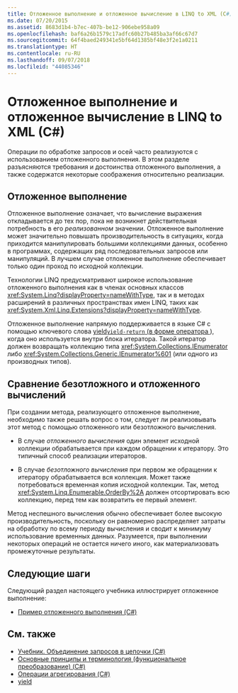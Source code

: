 ```yaml
---
title: Отложенное выполнение и отложенное вычисление в LINQ to XML (C#)
ms.date: 07/20/2015
ms.assetid: 8683d1b4-b7ec-407b-be12-906ebe958a09
ms.openlocfilehash: baf6a26b1579c17adfc60b27b485ba3af66c67d7
ms.sourcegitcommit: 64f4baed249341e5bf64d1385bf48e3f2e1a0211
ms.translationtype: HT
ms.contentlocale: ru-RU
ms.lasthandoff: 09/07/2018
ms.locfileid: "44085346"
---
```

# <a name="deferred-execution-and-lazy-evaluation-in-linq-to-xml-c"></a>Отложенное выполнение и отложенное вычисление в LINQ to XML (C#)
Операции по обработке запросов и осей часто реализуются с использованием отложенного выполнения. В этом разделе разъясняются требования и достоинства отложенного выполнения, а также содержатся некоторые соображения относительно реализации.  
  
## <a name="deferred-execution"></a>Отложенное выполнение  
 Отложенное выполнение означает, что вычисление выражения откладывается до тех пор, пока не возникнет действительная потребность в его *реализованном* значении. Отложенное выполнение может значительно повышать производительность в ситуациях, когда приходится манипулировать большими коллекциями данных, особенно в программах, содержащих ряд последовательных запросов или манипуляций. В лучшем случае отложенное выполнение обеспечивает только один проход по исходной коллекции.  
  
 Технологии LINQ предусматривают широкое использование отложенного выполнения как в членах основных классов <xref:System.Linq?displayProperty=nameWithType>, так и в методах расширений в различных пространствах имен LINQ, таких как <xref:System.Xml.Linq.Extensions?displayProperty=nameWithType>.  
  
 Отложенное выполнение напрямую поддерживается в языке C# с помощью ключевого слова [yield`yield-return` (в форме оператора ](../../../../csharp/language-reference/keywords/yield.md)), когда оно используется внутри блока итератора. Такой итератор должен возвращать коллекцию типа <xref:System.Collections.IEnumerator> либо <xref:System.Collections.Generic.IEnumerator%601> (или одного из производных типов).  
  
## <a name="eager-vs-lazy-evaluation"></a>Сравнение безотложного  и отложенного вычислений  
 При создании метода, реализующего отложенное выполнение, необходимо также решать вопрос о том, следует ли реализовывать этот метод с помощью отложенного или безотложного вычисления.  
  
-   В случае *отложенного вычисления* один элемент исходной коллекции обрабатывается при каждом обращении к итератору. Это типичный способ реализации итераторов.  
  
-   В случае *безотложного вычисления* при первом же обращении к итератору обрабатывается вся коллекция. Может также потребоваться временная копия исходной коллекции. Так, метод <xref:System.Linq.Enumerable.OrderBy%2A> должен отсортировать всю коллекцию, перед тем как возвратить ее первый элемент.  
  
 Метод неспешного вычисления обычно обеспечивает более высокую производительность, поскольку он равномерно распределяет затраты на обработку по всему периоду вычисления и сводит к минимуму использование временных данных. Разумеется, при выполнении некоторых операций не остается ничего иного, как материализовать промежуточные результаты.  
  
## <a name="next-steps"></a>Следующие шаги  
 Следующий раздел настоящего учебника иллюстрирует отложенное выполнение:  
  
-   [Пример отложенного выполнения (C#)](../../../../csharp/programming-guide/concepts/linq/deferred-execution-example.md)  
  
## <a name="see-also"></a>См. также

- [Учебник. Объединение запросов в цепочки (C#)](../../../../csharp/programming-guide/concepts/linq/tutorial-chaining-queries-together.md)  
- [Основные принципы и терминология (функциональное преобразование) (C#)](../../../../csharp/programming-guide/concepts/linq/concepts-and-terminology-functional-transformation.md)  
- [Операции агрегирования (C#)](../../../../csharp/programming-guide/concepts/linq/aggregation-operations.md)  
- [yield](../../../../csharp/language-reference/keywords/yield.md)
